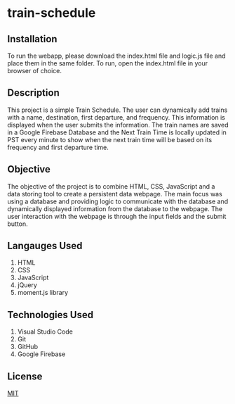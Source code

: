 # train-schedule

## Installation
To run the webapp, please download the index.html file and logic.js file and place them in the same folder. To run, open the index.html file in your browser of choice.

## Description
This project is a simple Train Schedule. The user can dynamically add trains with a name, destination, first departure, and frequency. This information is displayed when the user submits the information. The train names are saved in a Google Firebase Database and the Next Train Time is locally updated in PST every minute to show when the next train time will be based on its frequency and first departure time. 

## Objective
The objective of the project is to combine HTML, CSS, JavaScript and a data storing tool to create a persistent data webpage. The main focus was using a database and providing logic to communicate with the database and dynamically displayed information from the database to the webpage. The user interaction with the webpage is through the input fields and the submit button.

## Langauges Used
1. HTML
2. CSS
3. JavaScript
4. jQuery
5. moment.js library


## Technologies Used
1. Visual Studio Code
2. Git
3. GitHub
4. Google Firebase


## License
[MIT](https://chosealicense.com/licenses/mit/)
